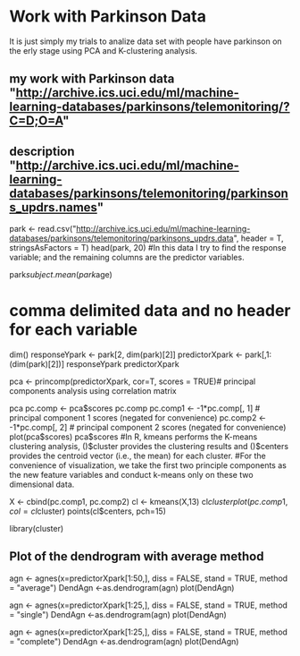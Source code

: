 # Work with Parkinson Data
It is just simply my trials to analize data set with people have parkinson on the erly stage using PCA and K-clustering analysis.

## my work with Parkinson data  "http://archive.ics.uci.edu/ml/machine-learning-databases/parkinsons/telemonitoring/?C=D;O=A"
## description "http://archive.ics.uci.edu/ml/machine-learning-databases/parkinsons/telemonitoring/parkinsons_updrs.names" 

park <- read.csv("http://archive.ics.uci.edu/ml/machine-learning-databases/parkinsons/telemonitoring/parkinsons_updrs.data", header = T, stringsAsFactors = T)
head(park, 20)
#In this data I try to find the response variable; and the remaining columns are the predictor variables.


park$subject.
mean(park$age)
# comma delimited data and no header for each variable

dim()
responseYpark <- park[2, dim(park)[2]]
predictorXpark <- park[,1:(dim(park)[2])]
responseYpark
predictorXpark

pca <- princomp(predictorXpark, cor=T, scores = TRUE)# principal components analysis using correlation matrix

pca
pc.comp <- pca$scores
pc.comp
pc.comp1 <- -1*pc.comp[, 1] # principal component 1 scores (negated for convenience)
pc.comp2 <- -1*pc.comp[, 2] # principal component 2 scores (negated for convenience)
plot(pca$scores)
pca$scores
#In R, kmeans performs the K-means clustering analysis, ()$cluster provides the clustering results and ()$centers provides the centroid vector (i.e., the mean) for each cluster.
#For the convenience of visualization, we take the first two principle components as the new feature variables and conduct k-means only on these two dimensional data.

X <- cbind(pc.comp1, pc.comp2)
cl <- kmeans(X,13)
cl$cluster
plot(pc.comp1, col=cl$cluster)
points(cl$centers, pch=15)

library(cluster)
## Plot of the dendrogram with average method
agn <- agnes(x=predictorXpark[1:50,], diss = FALSE, stand = TRUE, 
             method = "average")
DendAgn <-as.dendrogram(agn)
plot(DendAgn)

agn <- agnes(x=predictorXpark[1:25,], diss = FALSE, stand = TRUE,
             method = "single")
DendAgn <-as.dendrogram(agn)
plot(DendAgn)

agn <- agnes(x=predictorXpark[1:25,], diss = FALSE, stand = TRUE,
             method = "complete")
DendAgn <-as.dendrogram(agn)
plot(DendAgn)
